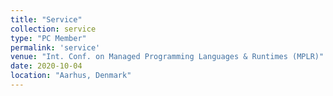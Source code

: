 ```yaml
---
title: "Service"
collection: service
type: "PC Member"
permalink: 'service'
venue: "Int. Conf. on Managed Programming Languages & Runtimes (MPLR)"
date: 2020-10-04
location: "Aarhus, Denmark"
---
```




